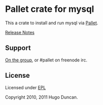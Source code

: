 # Pallet crate for mysql

This a crate to install and run mysql via [Pallet](http://pallet.github.com/pallet).

[Release Notes](https://github.com/pallet/mysql-crate/blob/master/ReleaseNotes.md)

## Support

[On the group](http://groups.google.com/group/pallet-clj), or #pallet on freenode irc.

## License

Licensed under [EPL](http://www.eclipse.org/legal/epl-v10.html)

Copyright 2010, 2011 Hugo Duncan.
